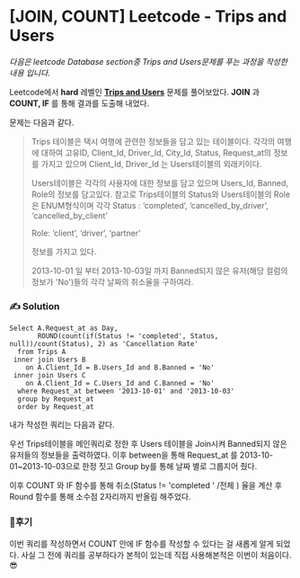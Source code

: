 # [JOIN, COUNT] Leetcode - Trips and Users

*다음은 leetcode Database section중 Trips and Users문제를 푸는 과정을 작성한 내용 입니다.*

Leetcode에서 **hard** 레벨인 **[Trips and Users](https://leetcode.com/problems/trips-and-users/)** 문제를 풀어보았다. **JOIN** 과 **COUNT, IF** 를 통해 결과를 도출해 내었다.

문제는 다음과 같다.

> Trips 테이블은 택시 여행에 관련한 정보들을 담고 있는 테이블이다. 각각의 여행에 대하여 고유ID, Client_Id, Driver_Id, City_Id, Status, Request_at의 정보를 가지고 있으며 Client_Id, Driver_Id 는 Users테이블의 외래키이다.
>
> Users테이블은 각각의 사용자에 대한 정보를 담고 있으며 Users_Id, Banned, Role의 정보를 담고있다.
> 참고로 Trips테이블의 Status와 Users테이블의 Role은 ENUM형식이며 각각
> Status : ‘completed’, ‘cancelled_by_driver’, ‘cancelled_by_client’
>
> Role: ‘client’, ‘driver’, ‘partner’
>
> 정보를 가지고 있다.
>
> 2013-10-01 일 부터 2013-10-03일 까지 Banned되지 않은 유저(해당 컬럼의 정보가 'No')들의 각각 날짜의 취소율을 구하여라.

### ✍️ Solution

```mysql
Select A.Request_at as Day, 
       ROUND(count(if(Status != 'completed', Status, null))/count(Status), 2) as 'Cancellation Rate'
  from Trips A
 inner join Users B
    on A.Client_Id = B.Users_Id and B.Banned = 'No'
 inner join Users C
    on A.Client_Id = C.Users_Id and C.Banned = 'No'
  where Request_at between '2013-10-01' and '2013-10-03'
  group by Request_at
  order by Request_at
```

내가 작성한 쿼리는 다음과 같다.

우선 Trips테이블을 메인쿼리로 정한 후 Users 테이블을 Join시켜 Banned되지 않은 유저들의 정보들을 출력하였다. 이후 between을 통해 Request_at 를 2013-10-01~2013-10-03으로 한정 짓고 Group by를 통해 날짜 별로 그룹지어 줬다.

이후 COUNT 와 IF 함수를 통해 취소(Status != 'completed ' /전체 ) 율을 계산 후 Round 함수를 통해 소수점 2자리까지 반올림 해주었다.

### 🧐후기

이번 쿼리를 작성하면서 COUNT 안에 IF 함수를 작성할 수 있다는 걸 새롭게 알게 되었다. 사실 그 전에 쿼리를 공부하다가 본적이 있는데 직접 사용해본적은 이번이 처음이다. 😎